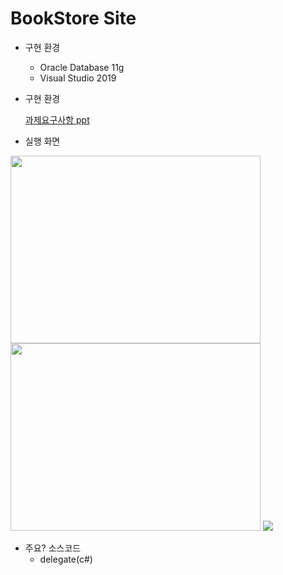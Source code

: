 # BookStore Site

* 구현 환경
  * Oracle Database 11g
  * Visual Studio 2019
* 구현 환경

  [과제요구사항 ppt](https://github.com/jeajin/study/blob/main/Database/jaejin-DB/2020%20%EB%8D%B0%EC%9D%B4%ED%84%B0%EB%B2%A0%EC%9D%B4%EC%8A%A4%20%EA%B8%B0%EB%A7%90%EA%B3%BC%EC%A0%9C%20%EC%95%88%EB%82%B4(%EC%B5%9C%EC%A2%85)%20(2).pptx)
* 실행 화면
<img src="https://github.com/jeajin/study/blob/main/Database/jaejin-DB/main.png" width="400" height="300">
<img src="https://github.com/jeajin/study/blob/main/Database/jaejin-DB/admin.png" width="400" height="300">
<img src="https://github.com/jeajin/study/blob/main/Database/jaejin-DB/tnwjd.png">

* 주요? 소스코드
  * delegate(c#)
